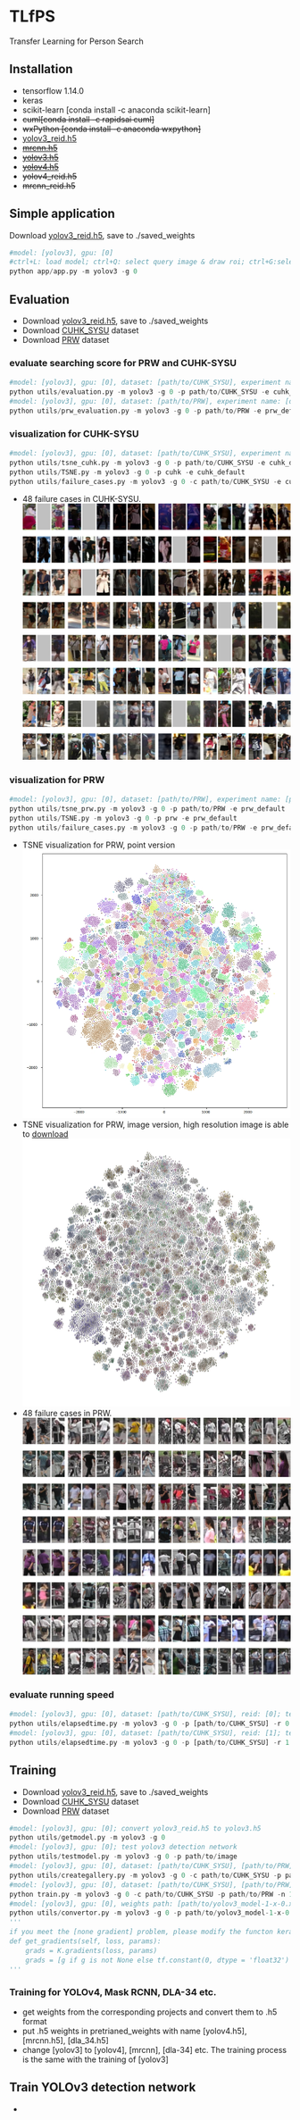 # TLfPS
Transfer Learning for Person Search
## Installation
- tensorflow 1.14.0
- keras
- scikit-learn [conda install -c anaconda scikit-learn]
- ~~cuml[conda install -c rapidsai cuml]~~
- ~~wxPython [conda install -c anaconda wxpython]~~
- [yolov3_reid.h5](https://drive.google.com/file/d/1Dne2_ZCOAA4nn8PySBjzPFUaZbHpYsd5/view?usp=sharing)
- ~~[mrcnn.h5](https://github.com/matterport/Mask_RCNN/releases)~~
- ~~[yolov3.h5](https://github.com/qqwweee/keras-yolo3)~~
- ~~[yolov4.h5](https://github.com/Ma-Dan/keras-yolo4)~~
- ~~yolov4_reid.h5~~
- ~~mrcnn_reid.h5~~

## Simple application
Download [yolov3_reid.h5](https://drive.google.com/file/d/1Dne2_ZCOAA4nn8PySBjzPFUaZbHpYsd5/view?usp=sharing), save to ./saved_weights
```python
#model: [yolov3], gpu: [0]
#ctrl+L: load model; ctrl+Q: select query image & draw roi; ctrl+G:select gallery images; ctrl+S:search
python app/app.py -m yolov3 -g 0
```

## Evaluation
- Download [yolov3_reid.h5](https://drive.google.com/file/d/1Dne2_ZCOAA4nn8PySBjzPFUaZbHpYsd5/view?usp=sharing), save to ./saved_weights
- Download [CUHK_SYSU](https://drive.google.com/file/d/1D7VL43kIV9uJrdSCYl53j89RE2K-IoQA/view?usp=sharing) dataset
- Download [PRW](https://drive.google.com/file/d/116_mIdjgB-WJXGe8RYJDWxlFnc_4sqS8/view?usp=sharing) dataset
### evaluate searching score for PRW and CUHK-SYSU
```python
#model: [yolov3], gpu: [0], dataset: [path/to/CUHK_SYSU], experiment name: [cuhk_default]; evaluate on CUHK-SYSU dataset
python utils/evaluation.py -m yolov3 -g 0 -p path/to/CUHK_SYSU -e cuhk_default
#model: [yolov3], gpu: [0], dataset: [path/to/PRW], experiment name: [default]; evaluate on PRW dataset
python utils/prw_evaluation.py -m yolov3 -g 0 -p path/to/PRW -e prw_default
```
### visualization for CUHK-SYSU
```python
#model: [yolov3], gpu: [0], dataset: [path/to/CUHK_SYSU], experiment name: [cuhk_default]; TSNE visualization for CUHK-SYSU dataset
python utils/tsne_cuhk.py -m yolov3 -g 0 -p path/to/CUHK_SYSU -e cuhk_default
python utils/TSNE.py -m yolov3 -g 0 -p cuhk -e cuhk_default
python utils/failure_cases.py -m yolov3 -g 0 -c path/to/CUHK_SYSU -e cuhk_default
```
- 48 failure cases in CUHK-SYSU.
![48 failure cases in CUHK-SYSU](https://github.com/RuaHU/TLfPS/blob/master/experiment_results/cuhk_canvas.jpg)

### visualization for PRW
```python
#model: [yolov3], gpu: [0], dataset: [path/to/PRW], experiment name: [prw_default]; TSNE visualization for PRW dataset
python utils/tsne_prw.py -m yolov3 -g 0 -p path/to/PRW -e prw_default
python utils/TSNE.py -m yolov3 -g 0 -p prw -e prw_default
python utils/failure_cases.py -m yolov3 -g 0 -p path/to/PRW -e prw_default
```
- TSNE visualization for PRW, point version
![TSNE_PRW.jpg](https://github.com/RuaHU/TLfPS/blob/master/experiment_results/TSNE_PRW.jpg)
- TSNE visualization for PRW, image version, high resolution image is able to [download](https://drive.google.com/file/d/1269Zz3M8P6eYnhNK0JYsZua1Oep7zh8_/view?usp=sharing)
![prw low resolution](https://github.com/RuaHU/TLfPS/blob/master/experiment_results/prw_low.jpg)
- 48 failure cases in PRW.
![48 failure cases in PRW](https://github.com/RuaHU/TLfPS/blob/master/experiment_results/prw_canvas.jpg)

### evaluate running speed 
```python
#model: [yolov3], gpu: [0], dataset: [path/to/CUHK_SYSU], reid: [0]; test the running time without reid module
python utils/elapsedtime.py -m yolov3 -g 0 -p [path/to/CUHK_SYSU] -r 0
#model: [yolov3], gpu: [0], dataset: [path/to/CUHK_SYSU], reid: [1]; test the running time with reid module
python utils/elapsedtime.py -m yolov3 -g 0 -p [path/to/CUHK_SYSU] -r 1
```
## Training
- Download [yolov3_reid.h5](https://drive.google.com/file/d/1Dne2_ZCOAA4nn8PySBjzPFUaZbHpYsd5/view?usp=sharing), save to ./saved_weights
- Download [CUHK_SYSU](https://drive.google.com/file/d/1D7VL43kIV9uJrdSCYl53j89RE2K-IoQA/view?usp=sharing) dataset
- Download [PRW](https://drive.google.com/file/d/116_mIdjgB-WJXGe8RYJDWxlFnc_4sqS8/view?usp=sharing) dataset
```python
#model: [yolov3], gpu: [0]; convert yolov3_reid.h5 to yolov3.h5
python utils/getmodel.py -m yolov3 -g 0
#model: [yolov3], gpu: [0]; test yolov3 detection network
python utils/testmodel.py -m yolov3 -g 0 -p path/to/image
#model: [yolov3], gpu: [0], dataset: [path/to/CUHK_SYSU], [path/to/PRW]; create detection, help to evaluate the running time evaluation
python utils/creategallery.py -m yolov3 -g 0 -c path/to/CUHK_SYSU -p path/to/PRW
#model: [yolov3], gpu: [0], dataset: [path/to/CUHK_SYSU], [path/to/PRW], model name: [1]; start training
python train.py -m yolov3 -g 0 -c path/to/CUHK_SYSU -p path/to/PRW -n 1
#model: [yolov3], gpu: [0], weights path: [path/to/yolov3_model-1-x-0.xxx.h5]; convert a trained model yolov3_xxx.h5 to yolov3_reid.h5
python utils/convertor.py -m yolov3 -g 0 -p path/to/yolov3_model-1-x-0.xxx.h5
'''
if you meet the [none gradient] problem, please modify the functon keras->optimizer.py->get_gradients by this:
def get_gradients(self, loss, params):
    grads = K.gradients(loss, params)
    grads = [g if g is not None else tf.constant(0, dtype = 'float32') for g in grads]
'''
```
### Training for YOLOv4, Mask RCNN, DLA-34 etc.
- get weights from the corresponding projects and convert them to .h5 format
- put .h5 weights in pretrianed_weights with name [yolov4.h5], [mrcnn.h5], [dla_34.h5]
- change [yolov3] to [yolov4], [mrcnn], [dla-34] etc. The training process is the same with the training of [yolov3]

## Train YOLOv3 detection network

- 
